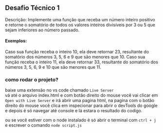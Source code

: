 ## Desafio Técnico 1
Descrição:
Implemente uma função que receba um número inteiro positivo e retorne o somatório de todos os valores inteiros divisíveis por 3 ou 5 que sejam inferiores ao número passado.

#### Exemplos:
Caso sua função receba o inteiro 10, ela deve retornar 23, resultante do somatório dos números 3, 5, 6 e 9 que são menores que 10.
Caso sua função receba o inteiro 11, ela deve retornar 33, resultante do somatório dos números 3, 5, 6, 9 e 10 que são menores que 11.

### como rodar o projeto?

baixe uma extensão no vs code chamado ```Live Server```<br>
vá até o arquivo index.html e com botão direito do mouse você vai clicar em ```Open with Live Server``` e irá abrir uma pagina html, na pagina com o botão direito do mouse você clica em inspecionar para abrir o devTools do google e depois é só navegar até console e lá estara o resultado do codigo.

ou se você estiver com o node instalado é só abrir o terminal com ```ctrl + j``` e escrever o comando ```node script.js```